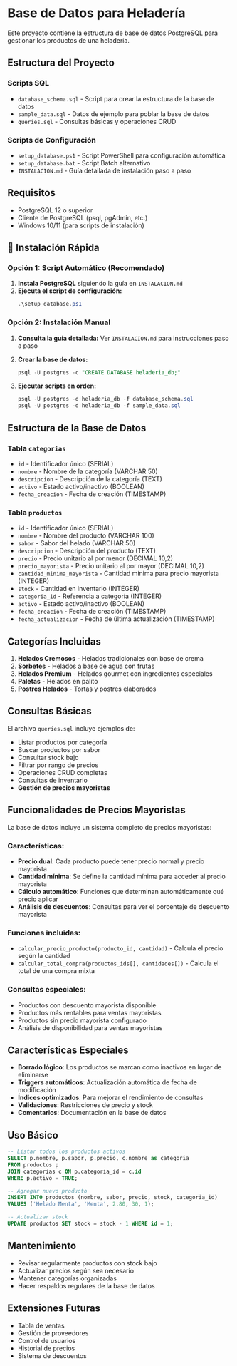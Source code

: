 # Base de Datos para Heladería

Este proyecto contiene la estructura de base de datos PostgreSQL para gestionar los productos de una heladería.

## Estructura del Proyecto

### Scripts SQL
- `database_schema.sql` - Script para crear la estructura de la base de datos
- `sample_data.sql` - Datos de ejemplo para poblar la base de datos
- `queries.sql` - Consultas básicas y operaciones CRUD

### Scripts de Configuración
- `setup_database.ps1` - Script PowerShell para configuración automática
- `setup_database.bat` - Script Batch alternativo
- `INSTALACION.md` - Guía detallada de instalación paso a paso

## Requisitos

- PostgreSQL 12 o superior
- Cliente de PostgreSQL (psql, pgAdmin, etc.)
- Windows 10/11 (para scripts de instalación)

## 🚀 Instalación Rápida

### Opción 1: Script Automático (Recomendado)

1. **Instala PostgreSQL** siguiendo la guía en `INSTALACION.md`
2. **Ejecuta el script de configuración:**
   ```powershell
   .\setup_database.ps1
   ```

### Opción 2: Instalación Manual

1. **Consulta la guía detallada:** Ver `INSTALACION.md` para instrucciones paso a paso

2. **Crear la base de datos:**
   ```sql
   psql -U postgres -c "CREATE DATABASE heladeria_db;"
   ```

3. **Ejecutar scripts en orden:**
   ```powershell
   psql -U postgres -d heladeria_db -f database_schema.sql
   psql -U postgres -d heladeria_db -f sample_data.sql
   ```

## Estructura de la Base de Datos

### Tabla `categorias`
- `id` - Identificador único (SERIAL)
- `nombre` - Nombre de la categoría (VARCHAR 50)
- `descripcion` - Descripción de la categoría (TEXT)
- `activo` - Estado activo/inactivo (BOOLEAN)
- `fecha_creacion` - Fecha de creación (TIMESTAMP)

### Tabla `productos`
- `id` - Identificador único (SERIAL)
- `nombre` - Nombre del producto (VARCHAR 100)
- `sabor` - Sabor del helado (VARCHAR 50)
- `descripcion` - Descripción del producto (TEXT)
- `precio` - Precio unitario al por menor (DECIMAL 10,2)
- `precio_mayorista` - Precio unitario al por mayor (DECIMAL 10,2)
- `cantidad_minima_mayorista` - Cantidad mínima para precio mayorista (INTEGER)
- `stock` - Cantidad en inventario (INTEGER)
- `categoria_id` - Referencia a categoría (INTEGER)
- `activo` - Estado activo/inactivo (BOOLEAN)
- `fecha_creacion` - Fecha de creación (TIMESTAMP)
- `fecha_actualizacion` - Fecha de última actualización (TIMESTAMP)

## Categorías Incluidas

1. **Helados Cremosos** - Helados tradicionales con base de crema
2. **Sorbetes** - Helados a base de agua con frutas
3. **Helados Premium** - Helados gourmet con ingredientes especiales
4. **Paletas** - Helados en palito
5. **Postres Helados** - Tortas y postres elaborados

## Consultas Básicas

El archivo `queries.sql` incluye ejemplos de:

- Listar productos por categoría
- Buscar productos por sabor
- Consultar stock bajo
- Filtrar por rango de precios
- Operaciones CRUD completas
- Consultas de inventario
- **Gestión de precios mayoristas**

## Funcionalidades de Precios Mayoristas

La base de datos incluye un sistema completo de precios mayoristas:

### Características:
- **Precio dual**: Cada producto puede tener precio normal y precio mayorista
- **Cantidad mínima**: Se define la cantidad mínima para acceder al precio mayorista
- **Cálculo automático**: Funciones que determinan automáticamente qué precio aplicar
- **Análisis de descuentos**: Consultas para ver el porcentaje de descuento mayorista

### Funciones incluidas:
- `calcular_precio_producto(producto_id, cantidad)` - Calcula el precio según la cantidad
- `calcular_total_compra(productos_ids[], cantidades[])` - Calcula el total de una compra mixta

### Consultas especiales:
- Productos con descuento mayorista disponible
- Productos más rentables para ventas mayoristas
- Productos sin precio mayorista configurado
- Análisis de disponibilidad para ventas mayoristas

## Características Especiales

- **Borrado lógico**: Los productos se marcan como inactivos en lugar de eliminarse
- **Triggers automáticos**: Actualización automática de fecha de modificación
- **Índices optimizados**: Para mejorar el rendimiento de consultas
- **Validaciones**: Restricciones de precio y stock
- **Comentarios**: Documentación en la base de datos

## Uso Básico

```sql
-- Listar todos los productos activos
SELECT p.nombre, p.sabor, p.precio, c.nombre as categoria
FROM productos p
JOIN categorias c ON p.categoria_id = c.id
WHERE p.activo = TRUE;

-- Agregar nuevo producto
INSERT INTO productos (nombre, sabor, precio, stock, categoria_id)
VALUES ('Helado Menta', 'Menta', 2.80, 30, 1);

-- Actualizar stock
UPDATE productos SET stock = stock - 1 WHERE id = 1;
```

## Mantenimiento

- Revisar regularmente productos con stock bajo
- Actualizar precios según sea necesario
- Mantener categorías organizadas
- Hacer respaldos regulares de la base de datos

## Extensiones Futuras

- Tabla de ventas
- Gestión de proveedores
- Control de usuarios
- Historial de precios
- Sistema de descuentos